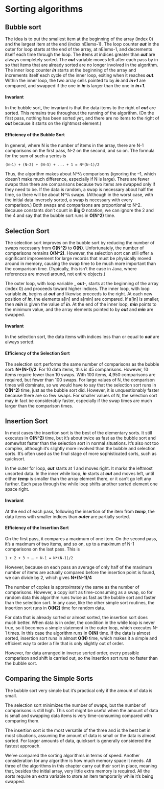 # Sorting algorithms

## Bubble sort
The idea is to put the smallest item at the beginning of the array (index 0) and the largest item at the end (index nElems-1). The loop counter _**out**_ in the outer for loop starts at the end of the array, at nElems-1, and decrements itself each time through the loop. The items at indices greater than _**out**_ are always completely sorted. The _**out**_ variable moves left after each pass by in so that items that are already sorted are no longer involved in the algorithm.
The inner loop counter _**in**_ starts at the beginning of the array and increments itself each cycle of the inner loop, exiting when it reaches _**out**_. Within the inner loop, the two array cells pointed to by _**in**_ and _**in+1**_ are compared, and swapped if the one in _**in**_ is larger than the one in _**in+1**_.
#### Invariant
In the bubble sort, the invariant is that the data items to the right of _**out**_ are sorted. This remains true throughout the running of the algorithm. (On the first pass, nothing has been sorted yet, and there are no items to the right of _**out**_ because it starts on the rightmost element.)
#### Efficiency of the Bubble Sort
In general, where N is the number of items in the array, there are N-1 comparisons on the first pass, N-2 on the second, and so on. The formula for the sum of such a series is

```(N–1) + (N–2) + (N–3) + ... + 1 = N*(N–1)/2```

Thus, the algorithm makes about N^2⁄2 comparisons (ignoring the –1, which doesn’t make much difference, especially if N is large).
There are fewer swaps than there are comparisons because two items are swapped only if they need to be. If the data is random, a swap is necessary about half the time, so there will be about N^2⁄4 swaps. (Although in the worst case, with the initial data inversely sorted, a swap is necessary with every comparison.)
Both swaps and comparisons are proportional to N^2. Because constants don’t count in **Big O** notation, we can ignore the 2 and the 4 and say that the bubble sort runs in **O(N^2)** time.
## Selection Sort
The selection sort improves on the bubble sort by reducing the number of swaps necessary from **O(N^2)** to **O(N)**. Unfortunately, the number of comparisons remains **O(N^2)**. However, the selection sort can still offer a significant improvement for large records that must be physically moved around in memory, causing the swap time to be much more important than the comparison time. (Typically, this isn’t the case in Java, where references are moved around, not entire objects.)

The outer loop, with loop variable _ **out**-, starts at the beginning of the array (index 0) and proceeds toward higher indices.
The inner loop, with loop variable _**in**_, begins at _**out**_ and likewise proceeds to the right. At each new position of _**in**_, the elements a[in] and a[min] are compared. If a[in] is smaller, then _**min**_ is given the value of _**in**_. At the end of the inner loop, _**min**_ points to the minimum value, and the array elements pointed to by _**out**_ and _**min**_ are swapped.
#### Invariant
In the selection sort, the data items with indices less than or equal to _**out**_ are always sorted.
#### Efficiency of the Selection Sort
The selection sort performs the same number of comparisons as the bubble sort: __N*(N-1)/2__. For 10 data items, this is 45 comparisons. However, 10 items require fewer than 10 swaps. With 100 items, 4,950 comparisons are required, but fewer than 100 swaps. For large values of N, the comparison times will dominate, so we would have to say that the selection sort runs in **O(N^2)** time, just as the bubble sort did. However, it is unquestionably faster because there are so few swaps. For smaller values of N, the selection sort may in fact be considerably faster, especially if the swap times are much larger than the comparison times.
## Insertion Sort
In most cases the insertion sort is the best of the elementary sorts. It still executes in **O(N^2)** time, but it’s about twice as fast as the bubble sort and somewhat faster than the selection sort in normal situations. It’s also not too complex, although it’s slightly more involved than the bubble and selection sorts. It’s often used as the final stage of more sophisticated sorts, such as quicksort.

In the outer for loop, _**out**_ starts at 1 and moves right. It marks the leftmost unsorted data. In the inner while loop, _**in**_ starts at _**out**_ and moves left, until either _**temp**_ is smaller than the array element there, or it can’t go left any further. Each pass through the while loop shifts another sorted element one space right.
#### Invariant
At the end of each pass, following the insertion of the item from _**temp**_, the data items with smaller indices than _**outer**_ are partially sorted.
#### Efficiency of the Insertion Sort
On the first pass, it compares a maximum of one item. On the second pass, it’s a maximum of two items, and so on, up to a maximum of N-1 comparisons on the last pass. This is

```1 + 2 + 3 + … + N-1 = N*(N-1)/2```

However, because on each pass an average of only half of the maximum number of items are actually compared before the insertion point is found, we can divide by 2, which gives __N*(N-1)/4__

The number of copies is approximately the same as the number of comparisons. However, a copy isn’t as time-consuming as a swap, so for random data this algorithm runs twice as fast as the bubble sort and faster than the selection sort. In any case, like the other simple sort routines, the insertion sort runs in __O(N2)__ time for random data.

For data that is already sorted or almost sorted, the insertion sort does much better. When data is in order, the condition in the while loop is never true, so it becomes a
simple statement in the outer loop, which executes N-1 times. In this case the algorithm runs in __O(N)__ time. If the data is almost sorted, insertion sort runs in almost __O(N)__ time, which makes it a simple and efficient way to order a file that is only slightly out of order.

However, for data arranged in inverse sorted order, every possible comparison and shift is carried out, so the insertion sort runs no faster than the bubble sort.
## Comparing the Simple Sorts
The bubble sort very simple but it’s practical only if the amount of data is small.

The selection sort minimizes the number of swaps, but the number of comparisons is still high. This sort might be useful when the amount of data is small and swapping data items is very time-consuming compared with comparing them.
  
The insertion sort is the most versatile of the three and is the best bet in most situations, assuming the amount of data is small or the data is almost sorted. For larger amounts of data, quicksort is generally considered the fastest approach.
  
We’ve compared the sorting algorithms in terms of speed. Another consideration for any algorithm is how much memory space it needs. All three of the algorithms in this chapter carry out their sort in place, meaning that, besides the initial array, very little extra memory is required. All the sorts require an extra variable to store an item temporarily while it’s being swapped.
  